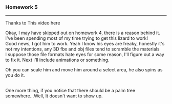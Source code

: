 <h3>Homework 5</h3>
<hr>
Thanks to <a rhref="https://www.youtube.com/watch?v=XOO14PhDLpU&ab_channel=AugmentedRealityGaming">This video here </a>
<br>

Okay, I may have skipped out on homework 4, there is a reason behind it. I've been spending most of my time trying to get this lizard to work! <br>
Good news, I got him to work. Yeah I know his eyes are freaky, honestly it's not my intentions, any 3D fbx and obj files tend to scramble the materials<br>
I suppose those file formats hate eyes for some reason, I'll figure out a way to fix it. Next I'll include animations or something.
<br>

Oh you can scale him and move him around a select area, he also spins as you do it.

<br>
One more thing, if you notice that there should be a palm tree somewhere...Well, It doesn't want to show up.
